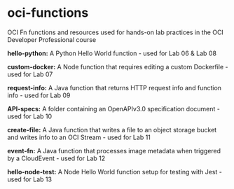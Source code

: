 # oci-functions
OCI Fn functions and resources used for hands-on lab practices in the OCI Developer Professional course

<b>hello-python:</b> A Python Hello World function - used for Lab 06 & Lab 08

<b>custom-docker:</b> A Node function that requires editing a custom Dockerfile - used for Lab 07

<b>request-info:</b> A Java function that returns HTTP request info and function info - used for Lab 09

<b>API-specs:</b> A folder containing an OpenAPIv3.0 specification document - used for Lab 10

<b>create-file:</b> A Java function that writes a file to an object storage bucket and writes info to an OCI Stream - used for Lab 11

<b>event-fn:</b> A Java function that processes image metadata when triggered by a CloudEvent - used for Lab 12

<b>hello-node-test:</b> A Node Hello World function setup for testing with Jest - used for Lab 13
